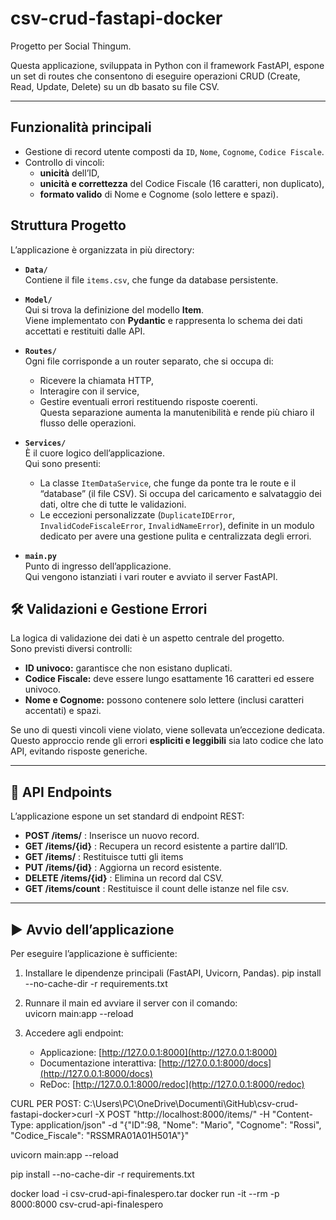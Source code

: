 # csv-crud-fastapi-docker

Progetto per Social Thingum.

Questa applicazione, sviluppata in Python con il framework FastAPI, espone un set di routes che consentono di eseguire operazioni CRUD (Create, Read, Update, Delete) su un db basato su file CSV.  

---

## Funzionalità principali
- Gestione di record utente composti da `ID`, `Nome`, `Cognome`, `Codice Fiscale`.
- Controllo di vincoli:
  - **unicità** dell’ID,
  - **unicità e correttezza** del Codice Fiscale (16 caratteri, non duplicato),
  - **formato valido** di Nome e Cognome (solo lettere e spazi).

## Struttura Progetto

L’applicazione è organizzata in più directory:

- **`Data/`**  
  Contiene il file `items.csv`, che funge da database persistente.  

- **`Model/`**  
  Qui si trova la definizione del modello **Item**.  
  Viene implementato con **Pydantic** e rappresenta lo schema dei dati accettati e restituiti dalle API.

- **`Routes/`**  
  Ogni file corrisponde a un router separato, che si occupa di:
  - Ricevere la chiamata HTTP,
  - Interagire con il service,
  - Gestire eventuali errori restituendo risposte coerenti.  
  Questa separazione aumenta la manutenibilità e rende più chiaro il flusso delle operazioni.

- **`Services/`**  
  È il cuore logico dell’applicazione.  
  Qui sono presenti:
  - La classe `ItemDataService`, che funge da ponte tra le route e il “database” (il file CSV). Si occupa del caricamento e salvataggio dei dati, oltre che di tutte le validazioni.
  - Le eccezioni personalizzate (`DuplicateIDError`, `InvalidCodeFiscaleError`, `InvalidNameError`), definite in un modulo dedicato per avere una gestione pulita e centralizzata degli errori.

- **`main.py`**  
  Punto di ingresso dell’applicazione.  
  Qui vengono istanziati i vari router e avviato il server FastAPI.  

## 🛠️ Validazioni e Gestione Errori

La logica di validazione dei dati è un aspetto centrale del progetto.  
Sono previsti diversi controlli:
- **ID univoco:** garantisce che non esistano duplicati.
- **Codice Fiscale:** deve essere lungo esattamente 16 caratteri ed essere univoco.
- **Nome e Cognome:** possono contenere solo lettere (inclusi caratteri accentati) e spazi.

Se uno di questi vincoli viene violato, viene sollevata un’eccezione dedicata.  
Questo approccio rende gli errori **espliciti e leggibili** sia lato codice che lato API, evitando risposte generiche.

---

## 📡 API Endpoints

L’applicazione espone un set standard di endpoint REST:

- **POST /items/** : Inserisce un nuovo record.  
- **GET /items/{id}** : Recupera un record esistente a partire dall’ID.
- **GET /items/** : Restituisce tutti gli items
- **PUT /items/{id}** : Aggiorna un record esistente.  
- **DELETE /items/{id}** : Elimina un record dal CSV.
- **GET /items/count** : Restituisce il count delle istanze nel file csv.


---

## ▶️ Avvio dell’applicazione

Per eseguire l’applicazione è sufficiente:

1. Installare le dipendenze principali (FastAPI, Uvicorn, Pandas).
   pip install --no-cache-dir -r requirements.txt
3. Runnare il main ed avviare il server con il comando:  
   uvicorn main:app --reload
   
5. Accedere agli endpoint:
   - Applicazione: [http://127.0.0.1:8000](http://127.0.0.1:8000)  
   - Documentazione interattiva: [http://127.0.0.1:8000/docs](http://127.0.0.1:8000/docs)  
   - ReDoc: [http://127.0.0.1:8000/redoc](http://127.0.0.1:8000/redoc)  


CURL PER POST:
C:\Users\PC\OneDrive\Documenti\GitHub\csv-crud-fastapi-docker>curl -X POST "http://localhost:8000/items/" -H "Content-Type: application/json" -d "{\"ID\":98, \"Nome\": \"Mario\", \"Cognome\": \"Rossi\", \"Codice_Fiscale\": \"RSSMRA01A01H501A\"}"

uvicorn main:app --reload   

pip install --no-cache-dir -r requirements.txt

docker load -i csv-crud-api-finalespero.tar
docker run -it --rm -p 8000:8000 csv-crud-api-finalespero
